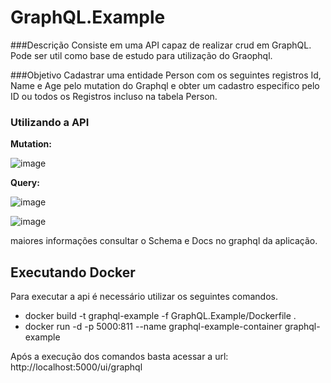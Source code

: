 # GraphQL.Example
###Descrição
Consiste em uma API capaz de realizar crud em GraphQL. 
Pode ser util como base de estudo para utilização do Graophql.

###Objetivo
Cadastrar uma entidade Person com os seguintes registros Id, Name e Age pelo mutation do Graphql e obter um cadastro especifico pelo ID ou todos os Registros incluso na tabela Person.

### Utilizando a API
**Mutation:**

![image](https://github.com/ferrari91/GraphQL.Example/assets/54671169/5c23e971-19ab-42de-9999-e14670e724dd)

**Query:**

![image](https://github.com/ferrari91/GraphQL.Example/assets/54671169/96258ffe-2581-4380-bfe0-5159c22d39fe)

![image](https://github.com/ferrari91/GraphQL.Example/assets/54671169/4455d8ce-3880-4f2e-b0ee-743c051689a5)

maiores informações consultar o Schema e Docs no graphql da aplicação.

## Executando Docker
Para executar a api é necessário utilizar os seguintes comandos.
- docker build -t graphql-example -f GraphQL.Example/Dockerfile .
- docker run -d -p 5000:811 --name graphql-example-container graphql-example

Após a execução dos comandos basta acessar a url: http://localhost:5000/ui/graphql

